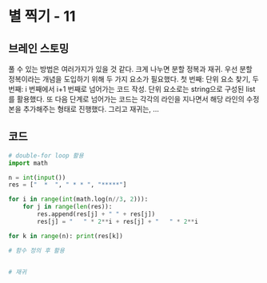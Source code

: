 # 별 찍기 - 11


## 브레인 스토밍

풀 수 있는 방법은 여러가지가 있을 것 같다. 크게 나누면 분할 정복과 재귀. 우선 분할 정복이라는 개념을 도입하기 위해 두 가지 요소가 필요했다. 첫 번째: 단위 요소 찾기, 두 번째: i 번째에서 i+1 번째로 넘어가는 코드 작성. 단위 요소로는 string으로 구성된 list를 활용했다. 또 다음 단계로 넘어가는 코드는 각각의 라인을 지나면서 해당 라인의 수정본을 추가해주는 형태로 진행했다. 
그리고 재귀는, ... 


## 코드

```python
# double-for loop 활용
import math

n = int(input())
res = ["  *  ", " * * ", "*****"]

for i in range(int(math.log(n//3, 2))):
    for j in range(len(res)):
        res.append(res[j] + " " + res[j])
        res[j] = "   " * 2**i + res[j] + "   " * 2**i

for k in range(n): print(res[k])

# 함수 정의 후 활용


# 재귀

```
